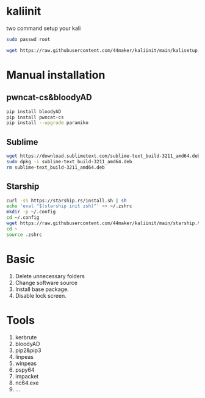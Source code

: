# kaliinit
two command setup your kali
```bash
sudo passwd root
```
```bash
wget https://raw.githubusercontent.com/44maker/kaliinit/main/kalisetup.sh && chmod +x kalisetup.sh && bash kalisetup.sh
```
# Manual installation
## pwncat-cs&bloodyAD
```bash
pip install bloodyAD
pip install pwncat-cs
pip install --upgrade paramiko
```
## Sublime
```bash
wget https://download.sublimetext.com/sublime-text_build-3211_amd64.deb
sudo dpkg -i sublime-text_build-3211_amd64.deb
rm sublime-text_build-3211_amd64.deb
```
## Starship
```bash
curl -sS https://starship.rs/install.sh | sh
echo 'eval "$(starship init zsh)"' >> ~/.zshrc
mkdir -p ~/.config
cd ~/.config
wget https://raw.githubusercontent.com/44maker/kaliinit/main/starship.toml
cd ~
source .zshrc
```


# Basic 
1. Delete unnecessary folders
2. Change software source
3. Install base package.
4. Disable lock screen.

# Tools
1. kerbrute
2. bloodyAD
3. pip2&pip3
4. linpeas
5. winpeas
6. pspy64
7. impacket
8. nc64.exe
9. ...
